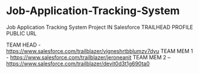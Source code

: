 # Job-Application-Tracking-System
Job Application Tracking System Project IN Salesforce
TRAILHEAD PROFILE PUBLIC URL
    
   TEAM HEAD -   https://www.salesforce.com/trailblazer/vigneshrtbblumzv7dyu
   TEAM MEM 1 -  https://www.salesforce.com/trailblazer/jeroneanit
   TEAM MEM 2 –  https://www.salesforce.com/trailblazer/devit0d3t1g690ta0
